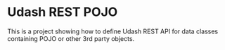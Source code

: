 # Udash REST POJO

This is a project showing how to define Udash REST API for data classes containing POJO or other 3rd party objects.
